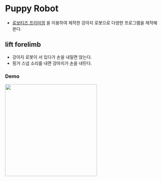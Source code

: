 # Puppy Robot

- [로보티즈 프리미엄](https://www.robotis.com/shop/item.php?it_id=901-0006-100) 을 이용하여 제작한 강아지 로봇으로 다양한 프로그램을 제작해본다.

## lift forelimb

- 강아지 로봇이 서 있다가 손을 내밀면 앉는다.
- 핑거 스냅 소리를 내면 강아지가 손을 내민다.

### Demo

<img src="./asset/lift_forelimb.gif" width="300">